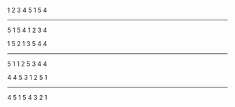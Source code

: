 1 2 3 4
5 1 5 4

---

5 1 5 4
1 2 3 4

1 5
2 1
3 5
4 4

---

5 1
1 2
5 3
4 4

4 4
5 3
1 2
5 1

---

4 5 1 5
4 3 2 1

